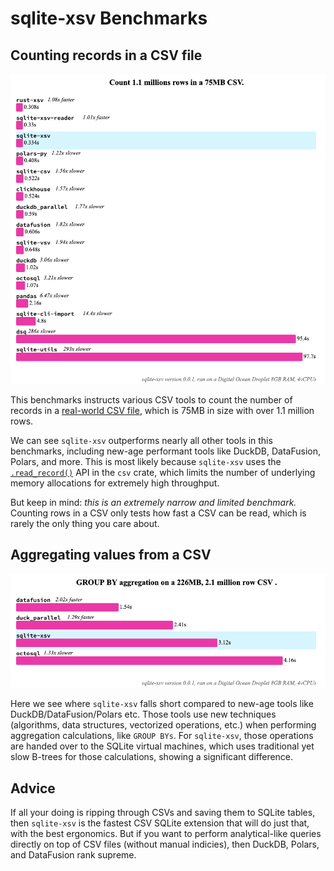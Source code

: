 # sqlite-xsv Benchmarks

## Counting records in a CSV file

![](./count.png)

This benchmarks instructs various CSV tools to count the number of records in a [real-world CSV file](https://github.com/datadesk/california-coronavirus-data/blob/master/latimes-place-totals.csv), which is 75MB in size with over 1.1 million rows.

We can see `sqlite-xsv` outperforms nearly all other tools in this benchmarks, including new-age performant tools like DuckDB, DataFusion, Polars, and more. This is most likely because `sqlite-xsv` uses the [`.read_record()`](https://docs.rs/csv/latest/csv/struct.Reader.html#method.read_record) API in the `csv` crate, which limits the number of underlying memory allocations for extremely high throughput.

But keep in mind: _this is an extremely narrow and limited benchmark._ Counting rows in a CSV only tests how fast a CSV can be read, which is rarely the only thing you care about.

## Aggregating values from a CSV

![](./aggregate.png)

Here we see where `sqlite-xsv` falls short compared to new-age tools like DuckDB/DataFusion/Polars etc. Those tools use new techniques (algorithms, data structures, vectorized operations, etc.) when performing aggregation calculations, like `GROUP BYs`. For `sqlite-xsv`, those operations are handed over to the SQLite virtual machines, which uses traditional yet slow B-trees for those calculations, showing a significant difference.

## Advice

If all your doing is ripping through CSVs and saving them to SQLite tables, then `sqlite-xsv` is the fastest CSV SQLite extension that will do just that, with the best ergonomics. But if you want to perform analytical-like queries directly on top of CSV files (without manual indicies), then DuckDB, Polars, and DataFusion rank supreme.
